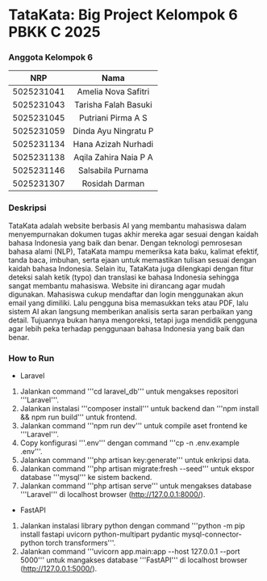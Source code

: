 # TataKata: Big Project Kelompok 6 PBKK C 2025

### Anggota Kelompok 6
|    NRP     |      Nama      |
| :--------: | :------------: |
| 5025231041 | Amelia Nova Safitri |
| 5025231043 | Tarisha Falah Basuki |
| 5025231045 | Putriani Pirma A S |
| 5025231059 | Dinda Ayu Ningratu P |
| 5025231134 | Hana Azizah Nurhadi |
| 5025231138 | Aqila Zahira Naia P A |
| 5025231146 | Salsabila Purnama |
| 5025231307 | Rosidah Darman |

### Deskripsi
  TataKata adalah website berbasis AI yang membantu mahasiswa dalam menyempurnakan dokumen tugas akhir mereka agar sesuai dengan kaidah bahasa Indonesia yang baik dan benar. Dengan teknologi pemrosesan bahasa alami (NLP), TataKata mampu memeriksa kata baku, kalimat efektif, tanda baca, imbuhan, serta ejaan untuk memastikan tulisan sesuai dengan kaidah bahasa Indonesia. Selain itu, TataKata juga dilengkapi dengan fitur deteksi salah ketik (typo) dan translasi ke bahasa Indonesia sehingga sangat membantu mahasiswa.
Website ini dirancang agar mudah digunakan. Mahasiswa cukup mendaftar dan login menggunakan akun email yang dimiliki. Lalu pengguna bisa memasukkan teks atau PDF, lalu sistem AI akan langsung memberikan analisis serta saran perbaikan yang detail. Tujuannya bukan hanya mengoreksi, tetapi juga mendidik pengguna agar lebih peka terhadap penggunaan bahasa Indonesia yang baik dan benar.

### How to Run
- Laravel
1. Jalankan command '''cd laravel_db''' untuk mengakses repositori '''Laravel'''.
2. Jalankan instalasi '''composer install''' untuk backend dan '''npm install && npm run build''' untuk frontend.
3. Jalankan command '''npm run dev''' untuk compile aset frontend ke '''Laravel'''.
4. Copy konfigurasi '''.env''' dengan command '''cp -n .env.example .env'''.
5. Jalankan command '''php artisan key:generate''' untuk enkripsi data.
6. Jalankan command '''php artisan migrate:fresh --seed''' untuk ekspor database '''mysql''' ke sistem backend.
7. Jalankan command '''php artisan serve''' untuk mengakses database '''Laravel''' di localhost browser (http://127.0.0.1:8000/).

- FastAPI
1. Jalankan instalasi library python dengan command '''python -m pip install fastapi uvicorn python-multipart pydantic mysql-connector-python torch transformers'''.
2. Jalankan command '''uvicorn app.main:app --host 127.0.0.1 --port 5000''' untuk mangakses database '''FastAPI''' di localhost browser (http://127.0.0.1:5000/).

